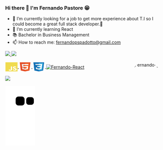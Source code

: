 ### Hi there 👋 I'm Fernando Pastore 😁

- 🔭 I’m currently looking for a job to get more experience about T.I so I could become a great full stack developer.🙌
- 🌱 I’m currently learning React
- 📚 Bachelor in Business Management
- 📫 How to reach me: fernandopspadotto@gmail.com


<div>
  <a href="https://github.com/fernandoPastore">
  <img height="150cm" src="https://github-readme-stats-sigma-five.vercel.app/api?username=fernandoPastore&show_icons=true&theme=dracula&include_all_commits=true&count_private=true"/>
  <img height="150cm" src="https://github-readme-stats-sigma-five.vercel.app/api/top-langs/?username=fernandoPastore&layout=compact&langs_count=10&theme=dracula"/>
</div>
  <div style="display: inline_block">
  <br>
  <img align="center" alt="Fernando-Js" height="30" width="40" src="https://raw.githubusercontent.com/devicons/devicon/master/icons/javascript/javascript-plain.svg">
  <img align="center" alt="Fernando-HTML" height="30" width="40" src="https://raw.githubusercontent.com/devicons/devicon/master/icons/html5/html5-original.svg">
  <img align="center" alt="Fernando-CSS" height="30" width="40" src="https://raw.githubusercontent.com/devicons/devicon/master/icons/css3/css3-original.svg">
  <img align="center" alt="Fernando-React" height="30" width="40" src="https://cdn.jsdelivr.net/gh/devicons/devicon/icons/react/react-original.svg">
  <img align="right" alt="Fernando-gif" height="150" style="border-radius:50px;"
 src="https://cdn.discordapp.com/attachments/937431464004444172/939633647043108954/643oi0.gif">
    
</div>    

 
    
<div> 
  
  <a href="https://instagram.com/kodaah_"><img src="https://img.shields.io/badge/-Instagram-%23E4405F?style=for-the-badge&logo=instagram&logoColor=white" target="_blank"></a>

  
  ![Snake animation](https://github.com/fernandoPastore/fernandoPastore/blob/output/github-contribution-grid-snake.svg)
 </div>
